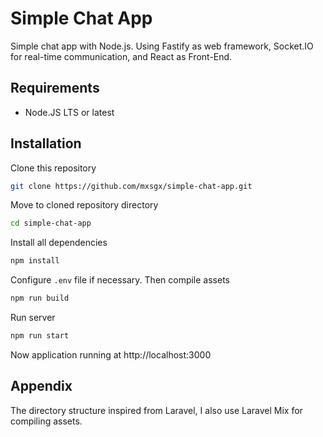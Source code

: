 # Simple Chat App

Simple chat app with Node.js. Using Fastify as web framework, Socket.IO for real-time communication, and React as Front-End.

## Requirements

- Node.JS LTS or latest

## Installation

Clone this repository

```bash
git clone https://github.com/mxsgx/simple-chat-app.git
```

Move to cloned repository directory

```bash
cd simple-chat-app
```

Install all dependencies

```bash
npm install
```

Configure `.env` file if necessary. Then compile assets

```bash
npm run build
```

Run server

```bash
npm run start
```

Now application running at http://localhost:3000

## Appendix

The directory structure inspired from Laravel, I also use Laravel Mix for compiling assets.
